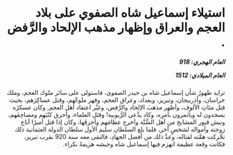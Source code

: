 <h1 dir="rtl">استيلاء إسماعيل شاه الصفوي على بلاد العجم والعراق وإظهار مذهب الإلحاد والرَّفض .</h1>

<h5 dir="rtl">العام الهجري:  918

العام الميلادي: 1512

</h5>

<p dir="rtl">تزايد ظهورُ شأن إسماعيل شاه بن حيدر الصفوي، فاستولى على سائر ملوك العجم، وملك خراسان، وأذربيجان، وتبريز، وبغداد، وعراق العجم، وقهر ملوكَهم، وقتل عساكِرَهم، بحيث قتل مئاتِ الألوف، وأظهر مذهبَ الإلحاد والرَّفض، وغيَّر اعتقاد أهل العجم, وكان عسكرُه يسجدون له ويأتمرون بأمرِه، وكاد يدَّعي الرُّبوبية! وقتَل العلماء، وأحرق كتُبَهم ومصاحِفَهم، ونبش قبور المشايخ من أهل السُّنَّة وأخرج عظامَهم وأحرقَها، وكان إذا قتل أميرًا أباح زوجته وأمواله لشخصٍ آخر، فلما بلغ السلطان سليم الأول سلطان الدولة العثمانية ذلك تحَّركت همَّته لقتاله، وعدَّ ذلك من أفضل الجهادِ، فالتقى معه سنة 920 بقرب تبريز، فكانت وقعة عظيمة انهزم فيها إسماعيل شاه وجيشه هزيمةً نكراء.</p></br>

